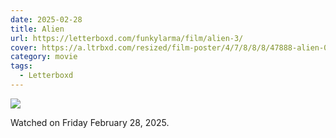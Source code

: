 ```yaml
---
date: 2025-02-28
title: Alien
url: https://letterboxd.com/funkylarma/film/alien-3/
cover: https://a.ltrbxd.com/resized/film-poster/4/7/8/8/8/47888-alien-0-600-0-900-crop.jpg?v=8b2645e0e9
category: movie
tags:
  - Letterboxd
---
```


![](https://a.ltrbxd.com/resized/film-poster/4/7/8/8/8/47888-alien-0-600-0-900-crop.jpg?v=8b2645e0e9)

Watched on Friday February 28, 2025.
